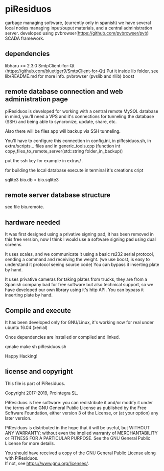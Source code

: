 # piResiduos
garbage managing software, (currently only in spanish) we have several local nodes managing input/ouput materials, and a central administration server.
developed using pvbrowser(https://github.com/pvbrowser/pvb) SCADA framework.

## dependencies
libharu >= 2.3.0
SmtpClient-for-Qt (https://github.com/bluetiger9/SmtpClient-for-Qt) Put it inside lib folder, see lib/README.md for more info.
pvbrowser (pvslib and rllib)
boost

## remote database connection and web administration page
piResiduos is developed for working with a central remote MySQL database in mind, you'll need a VPS and it's connections for tunneling the database (SSH) and being able to syncronize, update, share, etc.

Also there will be files app will backup via SSH tunneling.

You'll have to configure this connection in config.ini, in piResiduos.sh, in extra/scripts... files and in generic_tools.cpp (function int copy_files_to_remote_server(std::string folder_in_backup))

put the ssh key for example in extras/ .

for building the local database execute in terminal it's creations cript

 sqlite3 bio.db < bio.sqlite3
 
## remote server database structure

 see file bio.remote.

## hardware needed
It was first designed using a privative signing pad, it has been removed in this free version, now I think I would use a software signing pad using dual screens.

It uses scales, and we communicate it using a basic rs232 serial protocol, sending a command and receiving the weight. (we use boost, is easy to understand it protocol seeing source code) You can bypass it inserting plate by hand.

It uses privative cameras for taking plates from trucks, they are from a Spanish company bad for free software but also technical support, so we have developed our own library using it's http API. You can bypass it inserting plate by hand.

## Compile and execute
It has been developed only for GNU/Linux, it's working now for real under ubuntu 16.04 (xenial)

Once dependencies are installed or compiled and linked.

 qmake
 make
 sh piResiduos.sh

Happy Hacking!

## license and copyright
 This file is part of PiResiduos.

 Copyright 2017-2019, Prointegra SL.

 PiResiduos is free software: you can redistribute it and/or modify it under the terms of the GNU General Public License as published by
 the Free Software Foundation, either version 3 of the License, or
 (at your option) any later version.

 PiResiduos is distributed in the hope that it will 
 be useful, but WITHOUT ANY WARRANTY; without even the implied warranty of
 MERCHANTABILITY or FITNESS FOR A PARTICULAR PURPOSE.  See the
 GNU General Public License for more details.

 You should have received a copy of the GNU General Public License
 along with PiResiduos.  
 If not, see <https://www.gnu.org/licenses/>.






